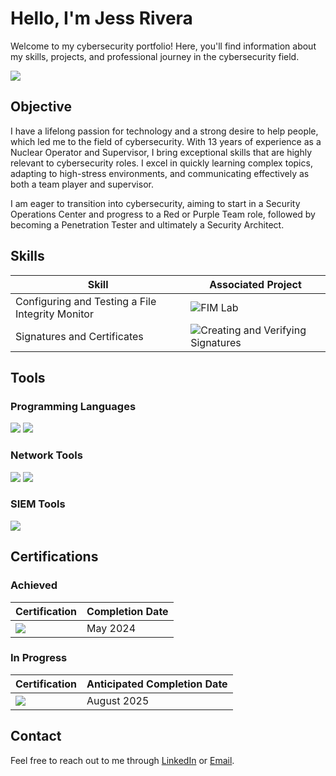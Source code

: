 # Hello, I'm Jess Rivera
Welcome to my cybersecurity portfolio! Here, you'll find information about my skills, projects, and professional journey in the cybersecurity field.

<a href="https://www.linkedin.com/in/jess-rivera-04007058/"><img src="https://img.shields.io/badge/-LinkedIn-0072b1?&style=for-the-badge&logo=linkedin&logoColor=white" /></a>

## Objective
I have a lifelong passion for technology and a strong desire to help people, which led me to the field of cybersecurity. With 13 years of experience as a Nuclear Operator and Supervisor, I bring exceptional skills that are highly relevant to cybersecurity roles. I excel in quickly learning complex topics, adapting to high-stress environments, and communicating effectively as both a team player and supervisor.

I am eager to transition into cybersecurity, aiming to start in a Security Operations Center and progress to a Red or Purple Team role, followed by becoming a Penetration Tester and ultimately a Security Architect.

## Skills

| Skill                     | Associated Project                    |
|---------------------------|---------------------------------------|
| Configuring and Testing a File Integrity Monitor | ![FIM Lab](https://github.com/Jess-Rivera/Configuring-and-Testing-FIM)|
| Signatures and Certificates			   | ![Creating and Verifying Signatures](https://github.com/Jess-Rivera/Creating-and-Verifying-Digital-Signatures)|

## Tools

### Programming Languages
<div>
	<img src="https://img.shields.io/badge/Python-3776AB?style=for-the-badge&logo=python&logoColor=FFD343"/>
	<img src="https://img.shields.io/badge/MySQL-00000F?style=for-the-badge&logo=mysql&logoColor=white"/>
</div>

### Network Tools
<div>
    <img src="https://img.shields.io/badge/-Wireshark-1679A7?&style=for-the-badge&logo=Wireshark&logoColor=white" />
    <img src="https://img.shields.io/badge/-Suricata-EF3B2D?&style=for-the-badge&logo=Suricata&logoColor=white" />
</div>

### SIEM Tools
<div>
    <img src="https://img.shields.io/badge/-Wazuh-001B49?&style=for-the-badge&logo=Wazuh&logoColor=white" />
</div>


## Certifications

### Achieved
| Certification                                                                                      | Completion Date |
|----------------------------------------------------------------------------------------------------|-----------------------------|
| <img src="https://img.shields.io/badge/-Google%20Cybersecurity%20Professional-4285F4?&style=for-the-badge&logo=Google&logoColor=white" /> | May 2024                    |


### In Progress

| Certification                                                                                      | Anticipated Completion Date |
|----------------------------------------------------------------------------------------------------|-----------------------------|
| <img src="https://img.shields.io/badge/-Security%2B-FF0000?&style=for-the-badge&logo=CompTIA&logoColor=white&logoWidth=60&logoSize=auto" />             | August 2025                 |



## Contact
Feel free to reach out to me through [LinkedIn](https://www.linkedin.com/in/jess-rivera-04007058/) or [Email](mailto:boricua0203@gmail.com).
